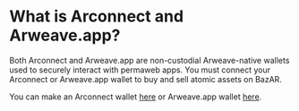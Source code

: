 # What is Arconnect and Arweave.app?

Both Arconnect and Arweave.app are non-custodial Arweave-native wallets used to securely interact with permaweb apps. You must connect your Arconnect or Arweave.app wallet to buy and sell atomic assets on BazAR.

You can make an Arconnect wallet [here](https://www.arconnect.io/) or Arweave.app wallet [here](https://arweave.app/).
